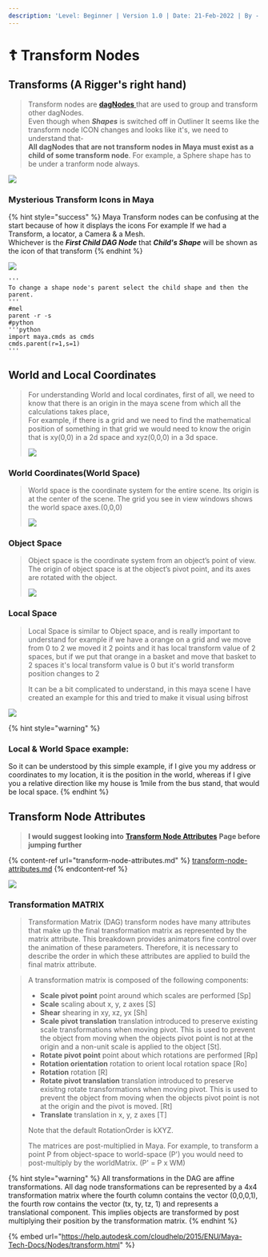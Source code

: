 ```yaml
---
description: 'Level: Beginner | Version 1.0 | Date: 21-Feb-2022 | By - Siddarth Mehra'
---
```


# ☦ Transform Nodes

## Transforms (A Rigger's right hand)

> Transform nodes are [**dagNodes** ](./#dag-and-dag-hierarchy)that are used to group and transform other dagNodes. \
> Even though when _**Shapes**_ is switched off in Outliner It seems like the transform node ICON changes and looks like it's, we need to understand that-\
> **All dagNodes that are not transform nodes in Maya must exist as a child of some transform node**. For example, a Sphere shape has to be under a tranform node always.

![](../../../.gitbook/assets/maya\_cgzPWEp8ty.gif)

### Mysterious Transform Icons in Maya

{% hint style="success" %}
Maya Transform nodes can be confusing at the start because of how it displays the icons For example If we had a Transform, a locator, a Camera & a Mesh.\
Whichever is the _**First Child DAG Node**_ that _**Child's Shape**_ will be shown as the icon of that transform
{% endhint %}

![](../../../.gitbook/assets/maya\_3BkxPrmk2Y.gif)



```
'''
To change a shape node's parent select the child shape and then the parent. 
'''
#mel
parent -r -s
#python 
'''python
import maya.cmds as cmds
cmds.parent(r=1,s=1)
'''
```



## World and Local Coordinates&#x20;

> For understanding World and local cordinates, first of all, we need to know that there is an origin in the maya scene from which all the calculations takes place,\
> For example, if there is a grid and we need to find the mathematical position of something in that grid we would need to know the origin that is xy(0,0) in a 2d space and xyz(0,0,0) in a 3d space.
>
> ![](<../../../.gitbook/assets/image (7).png>)

### World Coordinates(World Space)

> World space is the coordinate system for the entire scene. Its origin is at the center of the scene. The grid you see in view windows shows the world space axes.(0,0,0)
>
> ![](https://help.autodesk.com/cloudhelp/2018/ENU/Maya-Basics/images/GUID-8B7AD211-47B4-4790-8543-82777029C75A.png)



### Object Space

> Object space is the coordinate system from an object’s point of view. The origin of object space is at the object’s pivot point, and its axes are rotated with the object.
>
> ![](https://help.autodesk.com/cloudhelp/2018/ENU/Maya-Basics/images/GUID-BB1C65CF-70BB-4B06-AC52-D50AAC0988FC.png)

### Local Space

> Local Space is similar to Object space, and is really important to understand for example if we have a orange on a grid and we move from  0 to 2 we moved it 2 points and it has local transform value of 2 spaces, but if we put that orange in a basket and move that basket to 2 spaces it's local transform value is 0 but it's world transform position changes to 2
>
> It can be a bit complicated to understand, in this maya scene I have created an example for this and tried to make it visual using bifrost

![](../../../.gitbook/assets/maya\_NBJp4EpmIP.gif)

{% hint style="warning" %}
### Local & World Space example:

So it can be understood by this simple example, if I give you my address or coordinates to my location, it is the position in the world, whereas if I give you a relative direction like my house is 1mile from the bus stand, that would be local space.
{% endhint %}

## Transform Node Attributes

> **I would suggest looking into** [**Transform Node Attributes**](transform-node-attributes.md) **Page before jumping further**

{% content-ref url="transform-node-attributes.md" %}
[transform-node-attributes.md](transform-node-attributes.md)
{% endcontent-ref %}

![](../../../.gitbook/assets/maya\_gohDDARDIQ.gif)

### Transformation MATRIX

> Transformation Matrix (DAG) transform nodes have many attributes that make up the final transformation matrix as represented by the matrix attribute. This breakdown provides animators fine control over the animation of these parameters. Therefore, it is necessary to describe the order in which these attributes are applied to build the final matrix attribute.

> A transformation matrix is composed of the following components:
>
> * **Scale pivot point** point around which scales are performed \[Sp]
> * **Scale** scaling about x, y, z axes \[S]
> * **Shear** shearing in xy, xz, yx \[Sh]
> * **Scale pivot translation** translation introduced to preserve existing scale transformations when moving pivot. This is used to prevent the object from moving when the objects pivot point is not at the origin and a non-unit scale is applied to the object \[St].
> * **Rotate pivot point** point about which rotations are performed \[Rp]
> * **Rotation orientation** rotation to orient local rotation space \[Ro]
> * **Rotation** rotation \[R]
> * **Rotate pivot translation** translation introduced to preserve exisitng rotate transformations when moving pivot. This is used to prevent the object from moving when the objects pivot point is not at the origin and the pivot is moved. \[Rt]
> * **Translate** translation in x, y, z axes \[T]
>
> Note that the default RotationOrder is kXYZ.
>
> The matrices are post-multiplied in Maya. For example, to transform a point P from object-space to world-space (P') you would need to post-multiply by the worldMatrix. (P' = P x WM)



{% hint style="warning" %}
All transformations in the DAG are affine transformations. All dag node transformations can be represented by a 4x4 transformation matrix where the fourth column contains the vector (0,0,0,1), the fourth row contains the vector (tx, ty, tz, 1) and represents a translational component. This implies objects are transformed by post multiplying their position by the transformation matrix.
{% endhint %}



{% embed url="https://help.autodesk.com/cloudhelp/2015/ENU/Maya-Tech-Docs/Nodes/transform.html" %}

